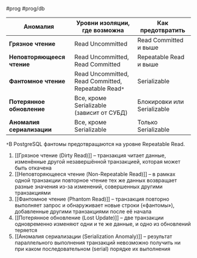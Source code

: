 #prog #prog/db 

| Аномалия                   | Уровни изоляции, где возможна                        | Как предотвратить           |
| -------------------------- | ---------------------------------------------------- | --------------------------- |
| **Грязное чтение**         | Read Uncommitted                                     | Read Committed и выше       |
| **Неповторяющееся чтение** | Read Uncommitted, Read Committed                     | Repeatable Read и выше      |
| **Фантомное чтение**       | Read Uncommitted, Read Committed, Repeatable Read`*` | Serializable                |
| **Потерянное обновление**  | Все, кроме Serializable (зависит от СУБД)            | Блокировки или Serializable |
| **Аномалия сериализации**  | Все, кроме Serializable                              | Только Serializable         |
`*`В PostgreSQL фантомы предотвращаются на уровне Repeatable Read.

1) [[Грязное чтение (Dirty Read)]] – транзакция читает данные, изменённые другой незавершённой транзакцией, которая может быть откачена
2) [[Неповторяющееся чтение (Non-Repeatable Read)]] – в рамках одной транзакции повторное чтение тех же данных возвращает разные значения из-за изменений, совершенных другими транзакциями
3) [[Фантомное чтение (Phantom Read)]] – транзакция повторно выполняет запрос и обнаруживает новые строки («фантомы»), добавленные другими транзакциями после её начала
4) [[Потерянное обновление (Lost Update)]] – две транзакции одновременно изменяют одни и те же данные, и одно из обновлений теряется
5) [[Аномалия сериализации (Serialization Anomaly)]] – результат параллельного выполнения транзакций невозможно получить ни при каком последовательном (serial) порядке их выполнения


